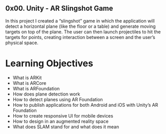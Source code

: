 ## 0x00. Unity - AR Slingshot Game

In this project I created a “slingshot” game in which the application will detect a horizontal plane (like the floor or a table) and generate moving targets on top of the plane. The user can then launch projectiles to hit the targets for points, creating interaction between a screen and the user’s physical space.

# Learning Objectives

+ What is ARKit
+ What is ARCore
+ What is ARFoundation
+ How does plane detection work
+ How to detect planes using AR Foundation
+ How to publish applications for both Android and iOS with Unity’s AR Foundation
+ How to create responsive UI for mobile devices
+ How to design in an augmented reality space
+ What does SLAM stand for and what does it mean
